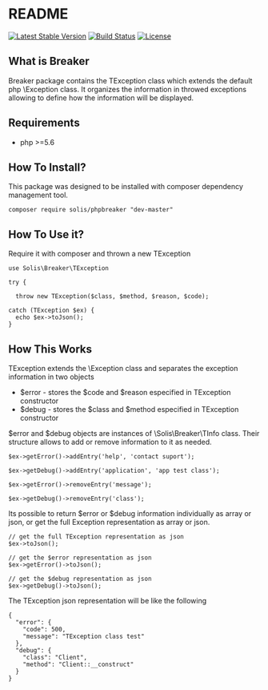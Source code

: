 # README

[![Latest Stable Version](https://poser.pugx.org/solis/phpbreaker/v/stable)](https://packagist.org/packages/solis/phpbreaker)
[![Build Status](https://travis-ci.org/rafaelbeecker/phpbreaker.svg?branch=master)](https://travis-ci.org/rafaelbeecker/phpbreaker)
[![License](https://poser.pugx.org/solis/phpbreaker/license)](https://packagist.org/packages/solis/phpbreaker)

## What is Breaker
Breaker package contains the TException class which extends the default php \Exception class. It organizes the information in throwed exceptions allowing to define how the information will be displayed.

## Requirements
* php >=5.6

## How To Install?
This package was designed to be installed with composer dependency management tool.
```
composer require solis/phpbreaker "dev-master"
``` 

## How To Use it?
Require it with composer and thrown a new TException
```
use Solis\Breaker\TException

try {

  throw new TException($class, $method, $reason, $code);

catch (TException $ex) {
  echo $ex->toJson();
}
```

## How This Works
TException extends the \Exception class and separates the exception information in two objects

* $error - stores the $code and $reason especified in TException constructor
* $debug - stores the $class and $method especified in TException constructor

$error and $debug objects are instances of \Solis\Breaker\TInfo class. Their structure allows to add or remove information to it as needed.

```
$ex->getError()->addEntry('help', 'contact suport');

$ex->getDebug()->addEntry('application', 'app test class');

$ex->getError()->removeEntry('message');

$ex->getDebug()->removeEntry('class');
```

Its possible to return $error or $debug information individually as array or json, or get the full Exception representation as array or json.

```
// get the full TException representation as json
$ex->toJson();

// get the $error representation as json
$ex->getError()->toJson();

// get the $debug representation as json
$ex->getDebug()->toJson();
```

The TException json representation will be like the following

```
{
  "error": {
    "code": 500,
    "message": "TException class test"
  },
  "debug": {
    "class": "Client",
    "method": "Client::__construct"
  }
}
```


